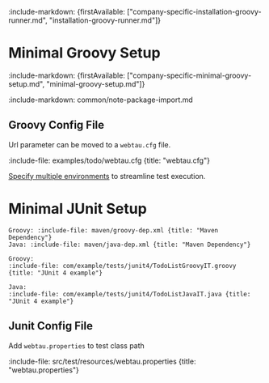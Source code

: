:include-markdown: {firstAvailable: ["company-specific-installation-groovy-runner.md", "installation-groovy-runner.md"]}

# Minimal Groovy Setup

:include-markdown: {firstAvailable: ["company-specific-minimal-groovy-setup.md", "minimal-groovy-setup.md"]}

:include-markdown: common/note-package-import.md

## Groovy Config File

Url parameter can be moved to a `webtau.cfg` file.

:include-file: examples/todo/webtau.cfg {title: "webtau.cfg"}

[Specify multiple environments](configuration/environments) to streamline test execution.

# Minimal JUnit Setup

```tabs
Groovy: :include-file: maven/groovy-dep.xml {title: "Maven Dependency"}
Java: :include-file: maven/java-dep.xml {title: "Maven Dependency"}
```

```tabs
Groovy:
:include-file: com/example/tests/junit4/TodoListGroovyIT.groovy {title: "JUnit 4 example"}
 
Java:
:include-file: com/example/tests/junit4/TodoListJavaIT.java {title: "JUnit 4 example"}
```

## Junit Config File

Add `webtau.properties` to test class path

:include-file: src/test/resources/webtau.properties {title: "webtau.properties"}

